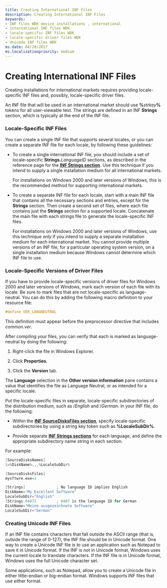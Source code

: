 ```yaml
---
title: Creating International INF Files
description: Creating International INF Files
keywords:
- INF files WDK device installations , international
- international INF files WDK
- locale-specific INF files WDK
- locale-specific driver files WDK
- Unicode INF files WDK
ms.date: 04/20/2017
ms.localizationpriority: medium
---
```


# Creating International INF Files





Creating installations for international markets requires providing locale-specific INF files and, possibly, locale-specific driver files.

An INF file that will be used in an international market should use **%**<em>strkey</em>**%** tokens for all user-viewable text. The strings are defined in an INF **Strings** section, which is typically at the end of the INF file.

### Locale-Specific INF Files

You can create a single INF file that supports several locales, or you can create a separate INF file for each locale, by following these guidelines:

- To create a single international INF file, you should include a set of locale-specific **Strings.**<em>LanguageID</em> sections, as described in the reference page for the [**INF Strings section**](inf-strings-section.md). Use this technique if you intend to supply a single installation medium for all international markets.

  For installations on Windows 2000 and later versions of Windows, this is the recommended method for supporting international markets.

- To create a separate INF file for each locale, start with a main INF file that contains all the necessary sections and entries, except for the **Strings** section. Then create a second set of files, where each file contains just the **Strings** section for a supported locale. Concatenate the main file with each strings file to generate the locale-specific INF files.

  For installations on Windows 2000 and later versions of Windows, use this technique *only* if you intend to supply a separate installation medium for each international market. You cannot provide multiple versions of an INF file, for a particular operating system version, on a single installation medium because Windows cannot determine which INF file to use.

### Locale-Specific Versions of Driver Files

If you have to provide locale-specific versions of driver files for Windows 2000 and later versions of Windows, mark each version of each file with its locale. Be sure to mark files that are not locale-specific as language-neutral. You can do this by adding the following macro definition to your resource file:

```cpp
#define VER_LANGNEUTRAL
```

This definition must appear before the preprocessor directive that includes *common.ver*.

After compiling your files, you can verify that each is marked as language-neutral by doing the following:

1.  Right-click the file in Windows Explorer.

2.  Click **Properties**.

3.  Click the **Version** tab.

The **Language** selection in the **Other version information** pane contains a value that identifies the file as Language Neutral, or as intended for a specific locale.

Put the locale-specific files in separate, locale-specific subdirectories of the distribution medium, such as /*English* and /*German*. In your INF file, do the following:

-   Within the [**INF SourceDisksFiles section**](inf-sourcedisksfiles-section.md), specify locale-specific subdirectories by using a string key token such as **%LocaleSubDir%**.

-   Provide separate [**INF Strings sections**](inf-strings-section.md) for each language, and define the appropriate subdirectory name string in each section.

For example:

```cpp
[SourceDisksNames]
1=%DiskName%,,,%LocaleSubDir%

[SourceDisksFiles]
mysftwre.exe=1

[Strings]              ; No language ID implies English
DiskName="My Excellent Software"
LocaleSubDir="English"
[Strings.0407]         ; 0407 is the language ID for German
DiskName="Meine ausgezeichnete Software"
LocaleSubDir="German"
```

### Creating Unicode INF Files

If an INF file contains characters that fall outside the ASCII range (that is, outside the range of 0-127), the INF file should be in Unicode format. One way to create a Unicode INF file is to use an application such as Notepad to save it in Unicode format. If the INF is not in Unicode format, Windows uses the current locale to translate characters. If the INF file is in Unicode format, Windows uses the full Unicode character set.

Some applications, such as Notepad, allow you to create a Unicode file in either little-endian or big-endian format. Windows supports INF files that use either format.

 

 





